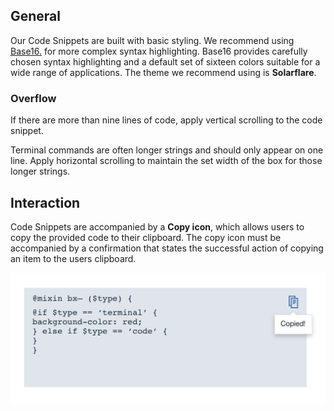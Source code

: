 ## General
Our Code Snippets are built with basic styling. We recommend using [Base16.](https://chriskempson.github.io/base16/) for more complex syntax highlighting. Base16 provides carefully chosen syntax highlighting and a default set of sixteen colors suitable for a wide range of applications. The theme we recommend using is **Solarflare**. 

### Overflow
If there are more than nine lines of code, apply vertical scrolling to the code snippet.

Terminal commands are often longer strings and should only appear on one line. Apply horizontal scrolling to maintain the set width of the box for those longer strings.

## Interaction
Code Snippets are accompanied by a **Copy icon**, which allows users to copy the provided code to their clipboard. The copy icon must be accompanied by a confirmation that states the successful action of copying an item to the users clipboard.

![code snippet example](images/code-snippet-usage-1.png)